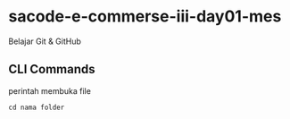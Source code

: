 # sacode-e-commerse-iii-day01-mes
Belajar Git &amp; GitHub
## CLI Commands

perintah membuka file

```
cd nama folder
```

